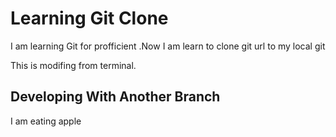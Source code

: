 # Learning Git Clone

I am learning Git for profficient .Now I am learn to clone git url to my local git

This is modifing from terminal.

## Developing With Another Branch


I am eating apple
